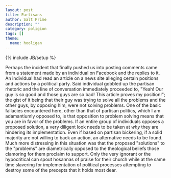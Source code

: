 ```yaml
---
layout: post
title: Partisans
author: Salt Prime
description: ""
category: poligion
tags: []
theme:
  name: hooligan
---
```

{% include JB/setup %}

Perhaps the incident that finally pushed us
into posting comments came from a statement made by an individual on
Facebook and the replies to it. An individual had read an article on a
news site alleging certain positions and actions by a political party.
Said individual gobbled up the partisan rhetoric and the line of
conversation immediately proceeded to, "Yeah! Our guy is so good and
those guys are so bad! This article proves my position!"; the gist of
it being that their guy was trying to solve all the problems and the
other guys, by opposing him, were not solving problems. One of the
basic fallacies encountered here, other than that of partisan
politics, which I am adamantiumly opposed to, is that opposition to
problem solving means that you are in favor of the problems. If an
entire group of individuals opposes a proposed solution, a very
diligent look needs to be taken at _why_ they are hindering its
implementation. Even if based on partisan bickering, if a solid
majority are not willing to back an action, an alternative needs to be
found. Much more distressing in this situation was that the proposed
"solutions" to the "problems" are diametrically opposed to the
theological beliefs those clamoring for them proclaim to support. Only
the very ignorant or the hypocritical can spout hosannas of praise for
their church while at the same time slavering for implementation of
political processes attempting to destroy some of the precepts that it
holds most dear.

